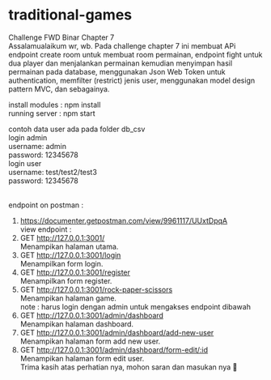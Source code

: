# traditional-games

Challenge FWD Binar Chapter 7 <br />
Assalamualaikum wr, wb. Pada challenge chapter 7 ini membuat APi endpoint create room untuk membuat room permainan, endpoint fight untuk dua player dan menjalankan permainan kemudian menyimpan hasil permainan pada database, menggunakan Json Web Token untuk authentication, memfilter (restrict) jenis user, menggunakan model design pattern MVC, dan sebagainya.
<br />

install modules : npm install <br />
running server : npm start <br />

contoh data user ada pada folder db_csv <br />
login admin <br />
username: admin<br />
password: 12345678<br />
login user <br />
username: test/test2/test3<br />
password: 12345678<br />

<br />
endpoint on postman :
<br />

1. https://documenter.getpostman.com/view/9961117/UUxtDpqA
   <br />
   view endpoint :
   <br />
2. GET http://127.0.0.1:3001/ <br />
   Menampikan halaman utama.
3. GET http://127.0.0.1:3001/login <br />
   Menampilkan form login.
4. GET http://127.0.0.1:3001/register <br />
   Menampilkan form register.
5. GET http://127.0.0.1:3001/rock-paper-scissors <br />
   Menampikan halaman game.
   <br />
   note : harus login dengan admin untuk mengakses endpoint dibawah
   <br />
6. GET http://127.0.0.1:3001/admin/dashboard <br />
   Menampikan halaman dashboard.
7. GET http://127.0.0.1:3001/admin/dashboard/add-new-user <br />
   Menampikan halaman form add new user.
8. GET http://127.0.0.1:3001/admin/dashboard/form-edit/:id <br />
   Menampikan halaman form edit user.
   <br />
   Trima kasih atas perhatian nya,
   mohon saran dan masukan nya 🙏
